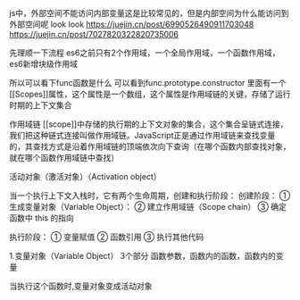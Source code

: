 js中，外部空间不能访问内部变量这是比较常见的，但是内部空间为什么能访问到外部空间呢
look look
https://juejin.cn/post/6990526490911703048
https://juejin.cn/post/7027820322820735006

先理顺一下流程 es6之前只有2个作用域，一个全局作用域，一个函数作用域，es6新增块级作用域

所以可以看下func函数是什么
可以看到func.prototype.constructor 里面有一个[[Scopes]]属性，这个属性是一个数组，这个属性是作用域链的关键，存储了运行时期的上下文集合


作用域链
[[scope]]中存储的执行期的上下文对象的集合，这个集合呈链式连接，我们把这种链式连接叫做作用域链。JavaScript正是通过作用域链来查找变量的，其查找方式是沿着作用域链的顶端依次向下查询（在哪个函数内部查找对象，就在哪个函数作用域链中查找）

活动对象（激活对象）（Activation object）

当一个执行上下文入栈时，它有两个生命周期，创建和执行阶段：
创建阶段：
① 生成变量对象（Variable Object）： ② 建立作用域链（Scope chain） ③ 确定函数中 this 的指向

执行阶段：
① 变量赋值 ② 函数引用 ③ 执行其他代码

1.变量对象（Variable Object）
3个部分 函数参数，函数内的函数，函数内的变量

当执行这个函数时,变量对象变成活动对象



